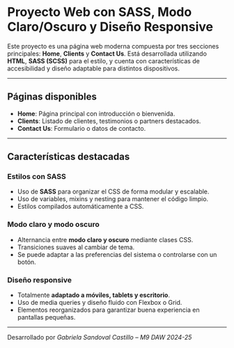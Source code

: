 # Proyecto Web con SASS, Modo Claro/Oscuro y Diseño Responsive

Este proyecto es una página web moderna compuesta por tres secciones principales: **Home**, **Clients** y **Contact Us**. Está desarrollada utilizando **HTML**, **SASS (SCSS)** para el estilo, y cuenta con características de accesibilidad y diseño adaptable para distintos dispositivos.

---

## Páginas disponibles

- **Home**: Página principal con introducción o bienvenida.
- **Clients**: Listado de clientes, testimonios o partners destacados.
- **Contact Us**: Formulario o datos de contacto.

---

## Características destacadas

### Estilos con SASS

- Uso de **SASS** para organizar el CSS de forma modular y escalable.
- Uso de variables, mixins y nesting para mantener el código limpio.
- Estilos compilados automáticamente a CSS.

### Modo claro y modo oscuro

- Alternancia entre **modo claro y oscuro** mediante clases CSS.
- Transiciones suaves al cambiar de tema.
- Se puede adaptar a las preferencias del sistema o controlarse con un botón.

### Diseño responsive

- Totalmente **adaptado a móviles, tablets y escritorio**.
- Uso de media queries y diseño fluido con Flexbox o Grid.
- Elementos reorganizados para garantizar buena experiencia en pantallas pequeñas.

---

Desarrollado por *Gabriela Sandoval Castillo – M9 DAW 2024-25*
